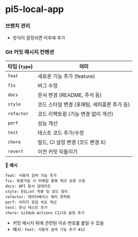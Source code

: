 # pi5-local-app

### 브랜치 관리 
- 방식이 결정되면 이후에 추가 

### Git 커밋 메시지 컨벤션

| 타입 (`type`) | 의미                         |
| ----------- | -------------------------- |
| `feat`      | 새로운 기능 추가 (feature)        |
| `fix`       | 버그 수정                      |
| `docs`      | 문서 변경 (README, 주석 등)       |
| `style`     | 코드 스타일 변경 (포매팅, 세미콜론 추가 등) |
| `refactor`  | 코드 리팩토링 (기능 변경 없이 개선)      |
| `perf`      | 성능 개선                      |
| `test`      | 테스트 코드 추가/수정               |
| `chore`     | 빌드, CI 설정 변경 (코드 변경 X)     |
| `revert`    | 이전 커밋 되돌리기                 |

📌 **예시**

```plaintext
feat: 사용자 검색 기능 추가
fix: 회원가입 시 이메일 중복 체크 오류 수정
docs: API 문서 업데이트
style: ESLint 적용 및 코드 정리
refactor: 데이터베이스 쿼리 최적화
perf: 이미지 로딩 속도 개선
test: 유닛 테스트 추가
chore: GitHub Actions CI/CD 설정 추가
```

- 커밋 메시지 뒤에 관련된 이슈 번호를 붙일 수 있음
- 예시 : ```feat: 사용자 검색 기능 추가 #12```
